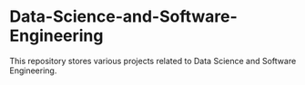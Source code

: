 # Data-Science-and-Software-Engineering

This repository stores various projects related to Data Science and Software Engineering. 
